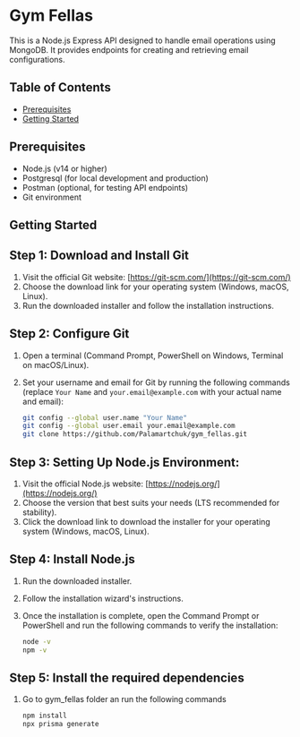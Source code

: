 # Gym Fellas

This is a Node.js Express API designed to handle email operations using MongoDB. It provides endpoints for creating and retrieving email configurations.

## Table of Contents

- [Prerequisites](#prerequisites)
- [Getting Started](#getting-started)
<!-- - [Development Documentation](#development-documentation)
- [Authentication](#authentication)
- [Models](#models) -->
<!-- - [Routes](#routes)
- [Testing](#testing)
- [Contributing](#contributing)
- [License](#license) -->

## Prerequisites

- Node.js (v14 or higher)
- Postgresql (for local development and production)
- Postman (optional, for testing API endpoints)
- Git environment

## Getting Started

## Step 1: Download and Install Git

1. Visit the official Git website: [https://git-scm.com/](https://git-scm.com/)
2. Choose the download link for your operating system (Windows, macOS, Linux).
3. Run the downloaded installer and follow the installation instructions.

## Step 2: Configure Git

1. Open a terminal (Command Prompt, PowerShell on Windows, Terminal on macOS/Linux).
2. Set your username and email for Git by running the following commands (replace `Your Name` and `your.email@example.com` with your actual name and email):

    ```bash
    git config --global user.name "Your Name"
    git config --global user.email your.email@example.com
    git clone https://github.com/Palamartchuk/gym_fellas.git


## Step 3: Setting Up Node.js Environment:

1. Visit the official Node.js website: [https://nodejs.org/](https://nodejs.org/)
2. Choose the version that best suits your needs (LTS recommended for stability).
3. Click the download link to download the installer for your operating system (Windows, macOS, Linux).

## Step 4: Install Node.js

1. Run the downloaded installer.
2. Follow the installation wizard's instructions.
3. Once the installation is complete, open the Command Prompt or PowerShell and run the following commands to verify the installation:

    ```bash
    node -v
    npm -v

## Step 5: Install the required dependencies

1. Go to gym_fellas folder an run the following commands

    ```bash
    npm install
    npx prisma generate
    





   








